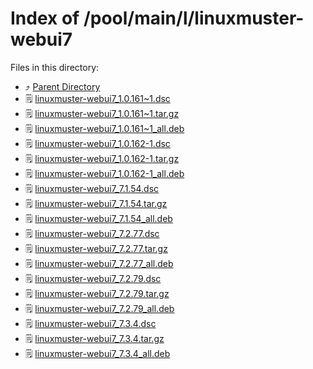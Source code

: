 
# Index of /pool/main/l/linuxmuster-webui7
Files in this directory:
- ⤴ [Parent Directory](../)
- 🗒 [linuxmuster-webui7_1.0.161~1.dsc](linuxmuster-webui7_1.0.161~1.dsc)
- 🗒 [linuxmuster-webui7_1.0.161~1.tar.gz](linuxmuster-webui7_1.0.161~1.tar.gz)
- 🗒 [linuxmuster-webui7_1.0.161~1_all.deb](linuxmuster-webui7_1.0.161~1_all.deb)
- 🗒 [linuxmuster-webui7_1.0.162-1.dsc](linuxmuster-webui7_1.0.162-1.dsc)
- 🗒 [linuxmuster-webui7_1.0.162-1.tar.gz](linuxmuster-webui7_1.0.162-1.tar.gz)
- 🗒 [linuxmuster-webui7_1.0.162-1_all.deb](linuxmuster-webui7_1.0.162-1_all.deb)
- 🗒 [linuxmuster-webui7_7.1.54.dsc](linuxmuster-webui7_7.1.54.dsc)
- 🗒 [linuxmuster-webui7_7.1.54.tar.gz](linuxmuster-webui7_7.1.54.tar.gz)
- 🗒 [linuxmuster-webui7_7.1.54_all.deb](linuxmuster-webui7_7.1.54_all.deb)
- 🗒 [linuxmuster-webui7_7.2.77.dsc](linuxmuster-webui7_7.2.77.dsc)
- 🗒 [linuxmuster-webui7_7.2.77.tar.gz](linuxmuster-webui7_7.2.77.tar.gz)
- 🗒 [linuxmuster-webui7_7.2.77_all.deb](linuxmuster-webui7_7.2.77_all.deb)
- 🗒 [linuxmuster-webui7_7.2.79.dsc](linuxmuster-webui7_7.2.79.dsc)
- 🗒 [linuxmuster-webui7_7.2.79.tar.gz](linuxmuster-webui7_7.2.79.tar.gz)
- 🗒 [linuxmuster-webui7_7.2.79_all.deb](linuxmuster-webui7_7.2.79_all.deb)
- 🗒 [linuxmuster-webui7_7.3.4.dsc](linuxmuster-webui7_7.3.4.dsc)
- 🗒 [linuxmuster-webui7_7.3.4.tar.gz](linuxmuster-webui7_7.3.4.tar.gz)
- 🗒 [linuxmuster-webui7_7.3.4_all.deb](linuxmuster-webui7_7.3.4_all.deb)
